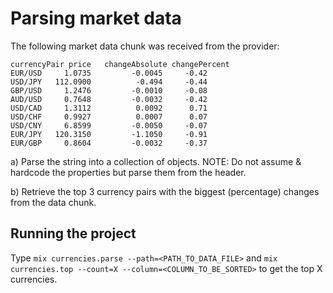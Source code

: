 # Parsing market data

The following market data chunk was received from the provider:

```
currencyPair price   changeAbsolute changePercent
EUR/USD     1.0735         -0.0045     -0.42
USD/JPY   112.0900          -0.494     -0.44
GBP/USD     1.2476         -0.0010     -0.08
AUD/USD     0.7648         -0.0032     -0.42
USD/CAD     1.3112          0.0092      0.71
USD/CHF     0.9927          0.0007      0.07
USD/CNY     6.8599         -0.0050     -0.07
EUR/JPY   120.3150         -1.1050     -0.91
EUR/GBP     0.8604         -0.0032     -0.37
```

a) Parse the string into a collection of objects.
NOTE: Do not assume & hardcode the properties but parse them from the header.

b) Retrieve the top 3 currency pairs with the biggest (percentage) changes from the data chunk.

## Running the project
Type `mix currencies.parse --path=<PATH_TO_DATA_FILE>` and `mix currencies.top --count=X --column=<COLUMN_TO_BE_SORTED>` to get the top X currencies.
